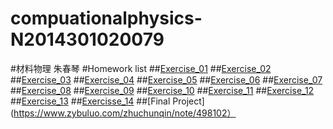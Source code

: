# compuationalphysics-N2014301020079
#材料物理 朱春琴
#Homework list
##[Exercise_01](https://www.zybuluo.com/zhuchunqin/note/497741)
##[Exercise_02](https://www.zybuluo.com/zhuchunqin/note/497741)
##[Exercise_03](https://www.zybuluo.com/zhuchunqin/note/512907)
##[Exercise_04](https://www.zybuluo.com/zhuchunqin/note/498042)
##[Exercise_05](https://www.zybuluo.com/zhuchunqin/note/498052)
##[Exercise_06](https://www.zybuluo.com/zhuchunqin/note/498058)
##[Exercise_07](https://www.zybuluo.com/zhuchunqin/note/498064)
##[Exercise_08](https://www.zybuluo.com/zhuchunqin/note/498071)
##[Exercise_09](https://www.zybuluo.com/zhuchunqin/note/498077)
##[Exercise_10](https://www.zybuluo.com/zhuchunqin/note/498083)
##[Exercise_11](https://www.zybuluo.com/zhuchunqin/note/498085)
##[Exercise_12](https://www.zybuluo.com/zhuchunqin/note/498093)
##[Exercise_13](https://www.zybuluo.com/zhuchunqin/note/498097)
##[Exercisse_14](https://www.zybuluo.com/zhuchunqin/note/498100)
##[Final Project](https://www.zybuluo.com/zhuchunqin/note/498102）
